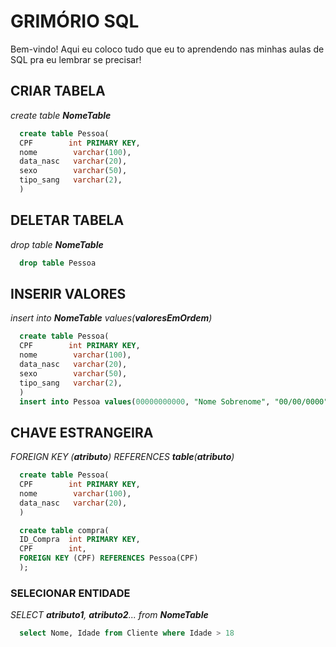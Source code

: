 # GRIMÓRIO SQL
Bem-vindo! Aqui eu coloco tudo que eu to aprendendo nas minhas aulas de SQL pra eu lembrar se precisar!

## CRIAR TABELA
_create table **NomeTable**_
```sql
  create table Pessoa(
  CPF        int PRIMARY KEY,
  nome        varchar(100),
  data_nasc   varchar(20),
  sexo        varchar(50),
  tipo_sang   varchar(2),
  )
```
## DELETAR TABELA
_drop table **NomeTable**_
```sql
  drop table Pessoa
```
## INSERIR VALORES
_insert into **NomeTable** values(**valoresEmOrdem**)_
```sql
  create table Pessoa(
  CPF        int PRIMARY KEY,
  nome        varchar(100),
  data_nasc   varchar(20),
  sexo        varchar(50),
  tipo_sang   varchar(2),
  )
  insert into Pessoa values(00000000000, "Nome Sobrenome", "00/00/0000", "sexo", "O-")
```
## CHAVE ESTRANGEIRA
_FOREIGN KEY (**atributo**) REFERENCES **table**(**atributo**)_
```sql
  create table Pessoa(
  CPF        int PRIMARY KEY,
  nome        varchar(100),
  data_nasc   varchar(20),
  )

  create table compra(
  ID_Compra  int PRIMARY KEY,
  CPF        int,
  FOREIGN KEY (CPF) REFERENCES Pessoa(CPF)
  );
```
### SELECIONAR ENTIDADE
_SELECT **atributo1**, **atributo2**... from **NomeTable**_
```sql
  select Nome, Idade from Cliente where Idade > 18
```
